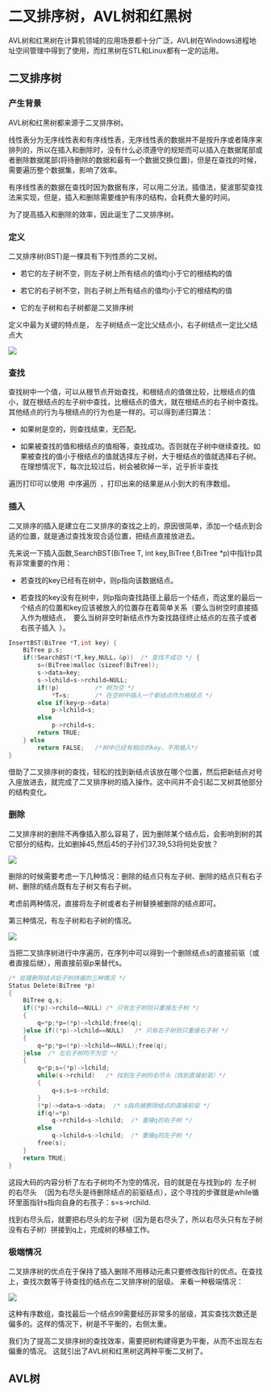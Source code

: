 # 二叉排序树，AVL树和红黑树

AVL树和红黑树在计算机领域的应用场景都十分广泛，AVL树在Windows进程地址空间管理中得到了使用，而红黑树在STL和Linux都有一定的运用。

## 二叉排序树

### 产生背景

AVL树和红黑树都来源于二叉排序树。

线性表分为无序线性表和有序线性表，无序线性表的数据并不是按升序或者降序来排列的，所以在插入和删除时，没有什么必须遵守的规矩而可以插入在数据尾部或者删除数据尾部(将待删除的数据和最有一个数据交换位置)，但是在查找的时候，需要遍历整个数据集，影响了效率。

有序线性表的数据在查找时因为数据有序，可以用二分法，插值法，斐波那契查找法来实现，但是，插入和删除需要维护有序的结构，会耗费大量的时间。

为了提高插入和删除的效率，因此诞生了二叉排序树。

### 定义

二叉排序树(BST)是一棵具有下列性质的二叉树。

- 若它的左子树不空，则左子树上所有结点的值均小于它的根结构的值

- 若它的右子树不空，则右子树上所有结点的值均小于它的根结构的值

- 它的左子树和右子树都是二叉排序树

定义中最为关键的特点是， 左子树结点一定比父结点小，右子树结点一定比父结点大 

![](../assets/4075be21d08afb2e2718d2d7947d7800_1.png)

### 查找

查找树中一个值，可以从根节点开始查找，和根结点的值做比较，比根结点的值小，就在根结点的左子树中查找，比根结点的值大，就在根结点的右子树中查找。其他结点的行为与根结点的行为也是一样的。可以得到递归算法：

- 如果树是空的，则查找结束，无匹配。

- 如果被查找的值和根结点的值相等，查找成功。否则就在子树中继续查找。如果被查找的值小于根结点的值就选择左子树，大于根结点的值就选择右子树。在理想情况下，每次比较过后，树会被砍掉一半，近乎折半查找

遍历打印可以使用 中序遍历 ，打印出来的结果是从小到大的有序数组。

### 插入

二叉排序的插入是建立在二叉排序的查找之上的，原因很简单，添加一个结点到合适的位置，就是通过查找发现合适位置，把结点直接放进去。 

先来说一下插入函数,SearchBST(BiTree T, int key,BiTree f,BiTree *p)中指针p具有非常重要的作用：

- 若查找的key已经有在树中，则p指向该数据结点。

- 若查找的key没有在树中，则p指向查找路径上最后一个结点，而这里的最后一个结点的位置和key应该被放入的位置存在着简单关系（要么当树空时直接插入作为根结点， 要么当树非空时新结点作为查找路径终止结点的左孩子或者右孩子插入 ）。

```c
InsertBST(BiTree *T,int key) {
    BiTree p,s;
    if(!SearchBST(*T,key,NULL，&p))  /* 查找不成功 */ {
        s=(BiTree)malloc（sizeof(BiTree));
        s->data=key;
        s->lchild=s->rchild=NULL;
        if(!p)          /* 树为空 */
            *T=s;       /* 在空树中插入一个新结点作为根结点 */
        else if(key<p->data)
            p->lchild=s;
        else 
            p->rchild=s;
        return TRUE;
    } else
        return FALSE;   /*树中已经有相应的key，不用插入*/
}
```

借助了二叉排序树的查找，轻松的找到新结点该放在哪个位置，然后把新结点对号入座放进去，就完成了二叉排序树的插入操作。这中间并不会引起二叉树其他部分的结构变化。

### 删除

二叉排序树的删除不再像插入那么容易了，因为删除某个结点后，会影响到树的其它部分的结构，比如删掉45,然后45的子孙们37,39,53将何处安放？

![](../assets/4075be21d08afb2e2718d2d7947d7800_2.png)

删除的时候需要考虑一下几种情况：删除的结点只有左子树、删除的结点只有右子树、删除的结点既有左子树又有右子树。 

考虑前两种情况，直接将左子树或者右子树替换被删除的结点即可。 

第三种情况，有左子树和右子树的情况。 

![](../assets/4075be21d08afb2e2718d2d7947d7800_3.png)

当把二叉排序树进行中序遍历，在序列中可以得到一个删除结点s的直接前驱（或者直接后继），用直接前驱p来替代s。 

```c
/* 处理删除结点后子树拼接的三种情况 */
Status Delete(BiTree *p)
{
    BiTree q,s;
    if((*p)->rchild==NULL) /* 只有左子树则只重接左子树 */
    {
        q=*p;*p=(*p)->lchild;free(q);
    }else if((*p)->lchild==NULL)   /* 只有右子树则只重接右子树 */
    {
        q=*p;*p=(*p)->lchild==NULL);free(q); 
    }else  /* 左右子树均不为空 */
    {
        q=*p;s=(*p)->lchild;
        while(s->rchild)   /* 找到左子树的右尽头（找到直接前驱）*/
        {
            q=s;s=s->rchild;
        }
        (*p)->data=s->data;  /* s指向被删除结点的直接前驱 */
        if(q!=*p)
            q->rchild=s->lchild;  /* 重接q的右子树 */
        else
            q->lchild=s->lchild;  /* 重接q的左子树 */
        free(s); 
    }
    return TRUE;
}
```
这段大码的内容分析了左右子树均不为空的情况，目的就是在与找到p的 左子树的右尽头 （因为右尽头是待删除结点的前驱结点），这个寻找的步骤就是while循环里面指针s指向自身的右孩子：s=s->rchild. 

找到右尽头后，就要把右尽头的左子树（因为是右尽头了，所以右尽头只有左子树没有右子树）拼接到q上，完成树的移植工作。

### 极端情况

二叉排序树的优点在于保持了插入删除不用移动元素只要修改指针的优点。在查找上，查找次数等于待查找的结点在二叉排序树的层级。 
来看一种极端情况：

![](../assets/4075be21d08afb2e2718d2d7947d7800_4.png)

这种有序数组，查找最后一个结点99需要经历非常多的层级，其实查找次数还是偏多的。这样的情况下，树是不平衡的，右侧太重。 

我们为了提高二叉排序树的查找效率，需要把树构建得更为平衡，从而不出现左右偏重的情况。 
这就引出了AVL树和红黑树这两种平衡二叉树了。

## AVL树


